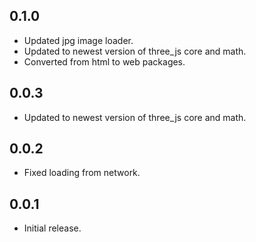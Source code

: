 ## 0.1.0

* Updated jpg image loader.
* Updated to newest version of three_js core and math.
* Converted from html to web packages.

## 0.0.3

* Updated to newest version of three_js core and math.

## 0.0.2

* Fixed loading from network.

## 0.0.1

* Initial release.
